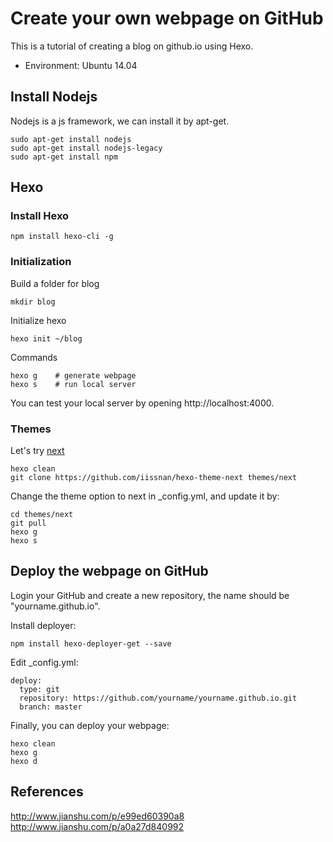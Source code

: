# Create your own webpage on GitHub

This is a tutorial of creating a blog on github.io using Hexo.  
* Environment: Ubuntu 14.04  

## Install Nodejs

Nodejs is a js framework, we can install it by apt-get.

```
sudo apt-get install nodejs  
sudo apt-get install nodejs-legacy  
sudo apt-get install npm
```

## Hexo

### Install Hexo
```
npm install hexo-cli -g
```

### Initialization
Build a folder for blog
```
mkdir blog
```
Initialize hexo
```
hexo init ~/blog
```
Commands
```
hexo g    # generate webpage
hexo s    # run local server
```
You can test your local server by opening http://localhost:4000.

### Themes
Let's try [next](https://github.com/iissnan/hexo-theme-next)  
```
hexo clean
git clone https://github.com/iissnan/hexo-theme-next themes/next
```
Change the theme option to next in _config.yml, and update it by:
```
cd themes/next
git pull
hexo g
hexo s
```

## Deploy the webpage on GitHub
Login your GitHub and create a new repository, the name should be "yourname.github.io".  

Install deployer:
```
npm install hexo-deployer-get --save
```

Edit _config.yml:  
```
deploy:
  type: git
  repository: https://github.com/yourname/yourname.github.io.git
  branch: master
```

Finally, you can deploy your webpage:  
```
hexo clean
hexo g
hexo d
```

## References  
http://www.jianshu.com/p/e99ed60390a8  
http://www.jianshu.com/p/a0a27d840992
